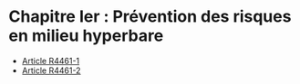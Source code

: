 # Chapitre Ier : Prévention des risques en milieu hyperbare &#13;
&#13;
&#13;


* [Article R4461-1](./LEGIARTI000023414500.md)
* [Article R4461-2](./LEGIARTI000023414502.md)
